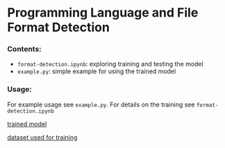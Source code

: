 # Programming Language and File Format Detection

### Contents:
- ``format-detection.ipynb``: exploring training and testing the model
- ``example.py``: simple example for using the trained model

### Usage: 
For example usage see ``example.py``. For details on the training see ``format-detection.ipynb``

[trained model](https://github.com/Nukleari/Programming-Language-and-File-Format-Detection/releases/tag/model)

[dataset used for training](https://www.kaggle.com/datasets/joonasyoon/file-format-detection)
